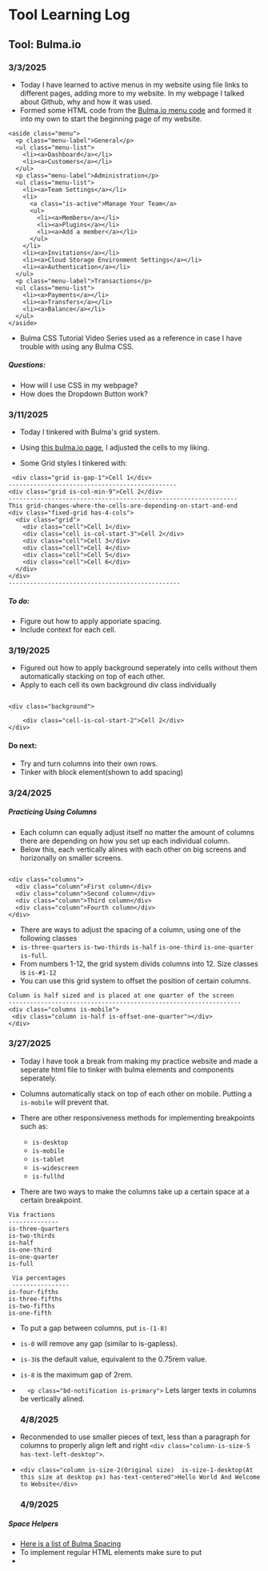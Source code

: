 # Tool Learning Log
## Tool: **Bulma.io**


### 3/3/2025
* Today I have learned to active menus in my website using file links to different pages, adding more to my website. In my webpage I talked about Github, why and how it was used.
* Formed some HTML code from the <a href="https://bulma.io/documentation/components/menu/"> Bulma.io menu code</a> and formed it into my own to start the beginning page of my website.

```
<aside class="menu">
  <p class="menu-label">General</p>
  <ul class="menu-list">
    <li><a>Dashboard</a></li>
    <li><a>Customers</a></li>
  </ul>
  <p class="menu-label">Administration</p>
  <ul class="menu-list">
    <li><a>Team Settings</a></li>
    <li>
      <a class="is-active">Manage Your Team</a>
      <ul>
        <li><a>Members</a></li>
        <li><a>Plugins</a></li>
        <li><a>Add a member</a></li>
      </ul>
    </li>
    <li><a>Invitations</a></li>
    <li><a>Cloud Storage Environment Settings</a></li>
    <li><a>Authentication</a></li>
  </ul>
  <p class="menu-label">Transactions</p>
  <ul class="menu-list">
    <li><a>Payments</a></li>
    <li><a>Transfers</a></li>
    <li><a>Balance</a></li>
  </ul>
</aside>
```
* Bulma CSS Tutorial Video Series used as a reference in case I have trouble with using any Bulma CSS.
##### Questions:
* How will I use CSS in my webpage?
* How does the Dropdown Button work?

### 3/11/2025

* Today I tinkered with Bulma's grid system.
* Using <a href="https://bulma.io/documentation/grid/playground/">this bulma.io page</a>, I adjusted the cells to my liking.

* Some Grid styles I tinkered with: 

```
 <div class="grid is-gap-1">Cell 1</div>
-----------------------------------------------
<div class="grid is-col-min-9">Cell 2</div>
----------------------------------------------------------------
This grid-changes-where-the-cells-are-depending-on-start-and-end
<div class="fixed-grid has-4-cols">
  <div class="grid">
    <div class="cell">Cell 1</div>
    <div class="cell is-col-start-3">Cell 2</div>
    <div class="cell">Cell 3</div>
    <div class="cell">Cell 4</div>
    <div class="cell">Cell 5</div>
    <div class="cell">Cell 6</div>
  </div>
</div>
------------------------------------------------
```


##### To do:

* Figure out how to apply apporiate spacing.
* Include context for each cell.
  

### 3/19/2025

* Figured out how to apply background seperately into cells without them automatically stacking on top of each other.
* Apply to each cell its own background div class individually


```
   
<div class="background">
  
    <div class="cell-is-col-start-2">Cell 2</div>
</div>

```
#### Do next: 
* Try and turn columns into their own rows.
* Tinker with block element(shown to add spacing) 


### 3/24/2025

##### Practicing Using Columns

* Each column can equally adjust itself no matter the amount of columns there are depending on how you set up each individual column.
* Below this, each vertically alines with each other on big screens and horizonally on smaller screens. 

```

<div class="columns">
  <div class="column">First column</div>
  <div class="column">Second column</div>
  <div class="column">Third column</div>
  <div class="column">Fourth column</div>
</div>

```

* There are ways to adjust the spacing of a column, using one of the following classes
* `is-three-quarters` `is-two-thirds` `is-half` `is-one-third` `is-one-quarter` `is-full`.
* From numbers 1-12, the grid system divids columns into 12. Size classes is `is-#1-12`
* You can use this grid system to offset the position of certain columns.

 ```
Column is half sized and is placed at one quarter of the screen
-----------------------------------------------------------------
<div class="columns is-mobile">
  <div class="column is-half is-offset-one-quarter"></div>
</div>
```

### 3/27/2025

* Today I have took a break from making my practice website and made a seperate html file to tinker with bulma elements and components seperately.
* Columns automatically stack on top of each other on mobile. Putting a `is-mobile` will prevent that.
* There are other responsiveness methods for implementing breakpoints such as:


  - `is-desktop`
  - `is-mobile`
  - `is-tablet`
  - `is-widescreen`
  - `is-fullhd`


* There are two ways to make the columns take up a certain space at a certain breakpoint.

 
 ```
Via fractions
--------------
is-three-quarters
is-two-thirds
is-half
is-one-third
is-one-quarter
is-full
```
 
```
 Via percentages
 ----------------
is-four-fifths
is-three-fifths
is-two-fifths
is-one-fifth
```



* To put a gap between columns, put `is-(1-8)`
* `is-0` will remove any gap (similar to is-gapless).
* `is-3`is the default value, equivalent to the 0.75rem value.
* `is-8` is the maximum gap of 2rem.

* `  <p class="bd-notification is-primary">` Lets larger texts in columns be vertically alined.



  ### 4/8/2025
* Reconmended to use smaller pieces of text, less than a paragraph for columns to properly align left and right `<div class="column-is-size-5 has-text-left-desktop">`.
* `<div class="column is-size-2(Original size)  is-size-1-desktop(At this size at desktop px) has-text-centered">Hello World And Welcome to Website</div>`


  ### 4/9/2025
##### Space Helpers
* <a href="https://bulma.io/documentation/helpers/spacing-helpers/"> Here is a list of Bulma Spacing </a>
* To implement regular HTML elements make sure to put <div class="content">
* 
